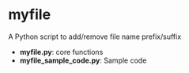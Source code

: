 # myfile
A Python script to add/remove file name prefix/suffix
- **myfile.py**: core functions
- **myfile_sample_code.py**: Sample code
